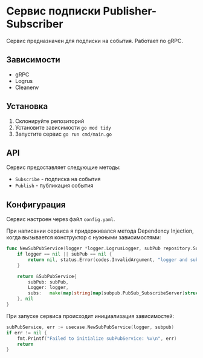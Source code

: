 # Сервис подписки Publisher-Subscriber

Сервис предназначен для подписки на события. Работает по gRPC.

## Зависимости

- gRPC
- Logrus
- Cleanenv

## Установка

1. Склонируйте репозиторий
2. Установите зависимости `go mod tidy`
3. Запустите сервис `go run cmd/main.go`

## API

Сервис предоставляет следующие методы:

- `Subscribe` - подписка на события
- `Publish` - публикация события

## Конфигурация

Сервис настроен через файл `config.yaml`.

При написании сервиса я придерживался метода Dependency Injection, когда вызывается 
конструктор с нужными зависимостями:

```go
func NewSubPubService(logger *logger.LogrusLogger, subPub repository.SubPub) (*SubPubService, error) {
    if logger == nil || subPub == nil {
        return nil, status.Error(codes.InvalidArgument, "logger and subPub must not be nil")
    }

    return &SubPubService{
        subPub: subPub,
        Logger: logger,
        subs:   make(map[string]map[subpub.PubSub_SubscribeServer]struct{}), 
    }, nil
}
```

При запуске сервиса происходит инициализация зависимостей:

```go
subPubService, err := usecase.NewSubPubService(logger, subpub)
if err != nil {
    fmt.Printf("Failed to initialize subPubService: %v\n", err)
    return
}
```
